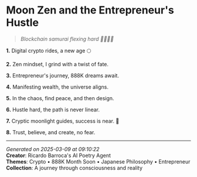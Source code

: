 # Moon Zen and the Entrepreneur's Hustle

> *Blockchain samurai flexing hard 💼🧘🏻‍♀️*

**1.** Digital crypto rides, a new age 🌕


**2.** Zen mindset, I grind with a twist of fate.


**3.** Entrepreneur's journey, 888K dreams await.


**4.** Manifesting wealth, the universe aligns.


**5.** In the chaos, find peace, and then design.


**6.** Hustle hard, the path is never linear.


**7.** Cryptic moonlight guides, success is near. 🚀


**8.** Trust, believe, and create, no fear.



---

*Generated on 2025-03-09 at 09:10:22*  
**Creator**: Ricardo Barroca's AI Poetry Agent  
**Themes**: Crypto • 888K Month Soon • Japanese Philosophy • Entrepreneur  
**Collection**: A journey through consciousness and reality